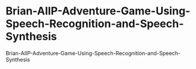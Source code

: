 # Brian-AIIP-Adventure-Game-Using-Speech-Recognition-and-Speech-Synthesis
Brian-AIIP-Adventure-Game-Using-Speech-Recognition-and-Speech-Synthesis

